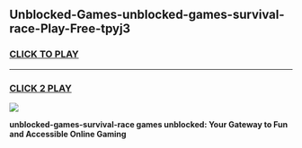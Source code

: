 
## Unblocked-Games-unblocked-games-survival-race-Play-Free-tpyj3
<h3>
<a href="https://premium76.site?title=unblocked-games-survival-race&ref=21A">CLICK TO PLAY</a></h3>
<hr>

<h3>
<a href="https://premium76.site?title=unblocked-games-survival-race&ref=21A">CLICK 2 PLAY</a>
  
</h3>

<a href="https://premium76.site?title=unblocked-games-survival-race&ref=21A"><img src="https://clearcache.store/games.png"></a>


**unblocked-games-survival-race games unblocked: Your Gateway to Fun and Accessible Online Gaming**
